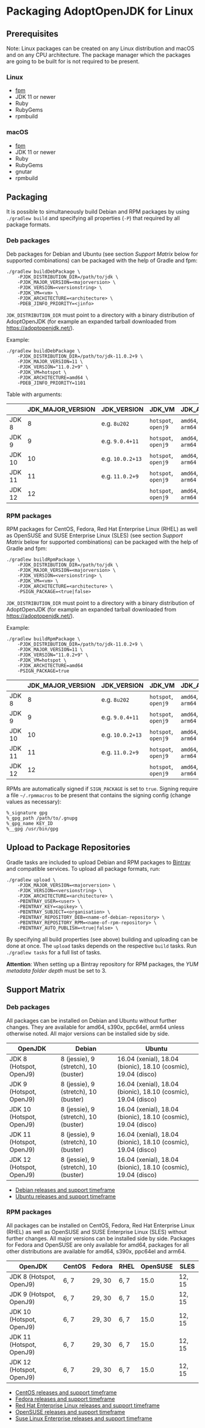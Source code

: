 # Packaging AdoptOpenJDK for Linux

## Prerequisites

Note: Linux packages can be created on any Linux distribution and macOS and on any CPU architecture. The package manager which the packages are going to be built for is not required to be present.

### Linux

* [fpm](https://fpm.readthedocs.io/en/latest/installing.html)
* JDK 11 or newer
* Ruby
* RubyGems
* rpmbuild

### macOS

* [fpm](https://fpm.readthedocs.io/en/latest/installing.html)
* JDK 11 or newer
* Ruby
* RubyGems
* gnutar
* rpmbuild

## Packaging

It is possible to simultaneously build Debian and RPM packages by using `./gradlew build` and specifying all properties (`-P`) that required by all package formats.

### Deb packages

Deb packages for Debian and Ubuntu (see section *Support Matrix* below for supported combinations) can be packaged with the help of Gradle and fpm: 

```
./gradlew buildDebPackage \
    -PJDK_DISTRIBUTION_DIR=/path/to/jdk \
    -PJDK_MAJOR_VERSION=<majorversion> \
    -PJDK_VERSION=<versionstring> \
    -PJDK_VM=<vm> \
    -PJDK_ARCHITECTURE=<architecture> \
    -PDEB_JINFO_PRIORITY=<jinfo>
```

`JDK_DISTRIBUTION_DIR` must point to a directory with a binary distribution of AdoptOpenJDK (for example an expanded tarball downloaded from https://adoptopenjdk.net/). 

Example:

```
./gradlew buildDebPackage \
    -PJDK_DISTRIBUTION_DIR=/path/to/jdk-11.0.2+9 \
    -PJDK_MAJOR_VERSION=11 \
    -PJDK_VERSION="11.0.2+9" \
    -PJDK_VM=hotspot \
    -PJDK_ARCHITECTURE=amd64 \
    -PDEB_JINFO_PRIORITY=1101
```

Table with arguments:

|        | JDK\_MAJOR\_VERSION | JDK\_VERSION    | JDK\_VM             | JDK\_ARCHITECTURE                    | DEB\_JINFO\_PRIORITY |
|--------|---------------------|-----------------|---------------------|--------------------------------------|----------------------|
| JDK 8  | 8                   | e.g. `8u202`    | `hotspot`, `openj9` | `amd64`, `s390x`, `ppc64el`, `arm64` | `1081`               |
| JDK 9  | 9                   | e.g. `9.0.4+11` | `hotspot`, `openj9` | `amd64`, `s390x`, `ppc64el`, `arm64` | `1091`               |
| JDK 10 | 10                  | e.g. `10.0.2+13`| `hotspot`, `openj9` | `amd64`, `s390x`, `ppc64el`, `arm64` | `1101`               |
| JDK 11 | 11                  | e.g. `11.0.2+9` | `hotspot`, `openj9` | `amd64`, `s390x`, `ppc64el`, `arm64` | `1111`               |
| JDK 12 | 12                  |                 | `hotspot`, `openj9` | `amd64`, `s390x`, `ppc64el`, `arm64` | `1121`               |

### RPM packages

RPM packages for CentOS, Fedora, Red Hat Enterprise Linux (RHEL) as well as OpenSUSE and SUSE Enterprise Linux (SLES) (see section *Support Matrix* below for supported combinations) can be packaged with the help of Gradle and fpm: 

```
./gradlew buildRpmPackage \
    -PJDK_DISTRIBUTION_DIR=/path/to/jdk \
    -PJDK_MAJOR_VERSION=<majorversion> \
    -PJDK_VERSION=<versionstring> \
    -PJDK_VM=<vm> \
    -PJDK_ARCHITECTURE=<architecture> \
    -PSIGN_PACKAGE=<true|false>
```

`JDK_DISTRIBUTION_DIR` must point to a directory with a binary distribution of AdoptOpenJDK (for example an expanded tarball downloaded from https://adoptopenjdk.net/). 

Example:

```
./gradlew buildRpmPackage \
    -PJDK_DISTRIBUTION_DIR=/path/to/jdk-11.0.2+9 \
    -PJDK_MAJOR_VERSION=11 \
    -PJDK_VERSION="11.0.2+9" \
    -PJDK_VM=hotspot \
    -PJDK_ARCHITECTURE=amd64
    -PSIGN_PACKAGE=true
```

|        | JDK\_MAJOR\_VERSION | JDK\_VERSION    | JDK\_VM             | JDK\_ARCHITECTURE                    |
|--------|---------------------|-----------------|---------------------|--------------------------------------|
| JDK 8  | 8                   | e.g. `8u202`    | `hotspot`, `openj9` | `amd64`, `s390x`, `ppc64el`, `arm64` |
| JDK 9  | 9                   | e.g. `9.0.4+11` | `hotspot`, `openj9` | `amd64`, `s390x`, `ppc64el`, `arm64` |
| JDK 10 | 10                  | e.g. `10.0.2+13`| `hotspot`, `openj9` | `amd64`, `s390x`, `ppc64el`, `arm64` |
| JDK 11 | 11                  | e.g. `11.0.2+9` | `hotspot`, `openj9` | `amd64`, `s390x`, `ppc64el`, `arm64` |
| JDK 12 | 12                  |                 | `hotspot`, `openj9` | `amd64`, `s390x`, `ppc64el`, `arm64` |

RPMs are automatically signed if `SIGN_PACKAGE` is set to `true`. Signing require a file `~/.rpmmacros` to be present that contains the signing config (change values as necessary):

```
%_signature gpg
%_gpg_path /path/to/.gnupg
%_gpg_name KEY_ID
%__gpg /usr/bin/gpg
```

## Upload to Package Repositories

Gradle tasks are included to upload Debian and RPM packages to [Bintray](https://www.bintray.com/) and compatible services. To upload all package formats, run:

```
./gradlew upload \
    -PJDK_MAJOR_VERSION=<majorversion> \
    -PJDK_VERSION=<versionstring> \
    -PJDK_ARCHITECTURE=<architecture> \
    -PBINTRAY_USER=<user> \
    -PBINTRAY_KEY=<apikey> \
    -PBINTRAY_SUBJECT=<organisation> \
    -PBINTRAY_REPOSITORY_DEB=<name-of-debian-repository> \
    -PBINTRAY_REPOSITORY_RPM=<name-of-rpm-repository> \
    -PBINTRAY_AUTO_PUBLISH=<true|false> \
```

By specifying all build properties (see above) building and uploading can be done at once. The `upload` tasks depends on the respective `build` tasks. Run `./gradlew tasks` for a full list of tasks.

**Attention**: When setting up a Bintray repository for RPM packages, the *YUM metadata folder depth* must be set to 3.

## Support Matrix

### Deb packages

All packages can be installed on Debian and Ubuntu without further changes. They are available for amd64, s390x, ppc64el, arm64 unless otherwise noted. All major versions can be installed side by side. 

| OpenJDK                  | Debian                               | Ubuntu                                                        |
|--------------------------|--------------------------------------|---------------------------------------------------------------|
| JDK 8 (Hotspot, OpenJ9)  | 8 (jessie), 9 (stretch), 10 (buster) | 16.04 (xenial), 18.04 (bionic), 18.10 (cosmic), 19.04 (disco) |
| JDK 9 (Hotspot, OpenJ9)  | 8 (jessie), 9 (stretch), 10 (buster) | 16.04 (xenial), 18.04 (bionic), 18.10 (cosmic), 19.04 (disco) |
| JDK 10 (Hotspot, OpenJ9) | 8 (jessie), 9 (stretch), 10 (buster) | 16.04 (xenial), 18.04 (bionic), 18.10 (cosmic), 19.04 (disco) |
| JDK 11 (Hotspot, OpenJ9) | 8 (jessie), 9 (stretch), 10 (buster) | 16.04 (xenial), 18.04 (bionic), 18.10 (cosmic), 19.04 (disco) |
| JDK 12 (Hotspot, OpenJ9) | 8 (jessie), 9 (stretch), 10 (buster) | 16.04 (xenial), 18.04 (bionic), 18.10 (cosmic), 19.04 (disco) |

* [Debian releases and support timeframe](https://wiki.debian.org/DebianReleases)
* [Ubuntu releases and support timeframe](https://wiki.ubuntu.com/Releases)

### RPM packages

All packages can be installed on CentOS, Fedora, Red Hat Enterprise Linux (RHEL) as well as OpenSUSE and SUSE Enterprise Linux (SLES) without further changes. All major versions can be installed side by side. Packages for Fedora and OpenSUSE are only available for amd64, packages for all other distributions are available for amd64, s390x, ppc64el and arm64.

| OpenJDK                  | CentOS | Fedora | RHEL | OpenSUSE | SLES   |
|--------------------------|--------|--------|------|----------|--------|
| JDK 8 (Hotspot, OpenJ9)  | 6, 7   | 29, 30 | 6, 7 | 15.0     | 12, 15 |
| JDK 9 (Hotspot, OpenJ9)  | 6, 7   | 29, 30 | 6, 7 | 15.0     | 12, 15 |
| JDK 10 (Hotspot, OpenJ9) | 6, 7   | 29, 30 | 6, 7 | 15.0     | 12, 15 |
| JDK 11 (Hotspot, OpenJ9) | 6, 7   | 29, 30 | 6, 7 | 15.0     | 12, 15 |
| JDK 12 (Hotspot, OpenJ9) | 6, 7   | 29, 30 | 6, 7 | 15.0     | 12, 15 |

* [CentOS releases and support timeframe](https://wiki.centos.org/Download)
* [Fedora releases and support timeframe](https://fedoraproject.org/wiki/Releases)
* [Red Hat Enterprise Linux releases and support timeframe](https://access.redhat.com/support/policy/updates/errata/)
* [OpenSUSE releases and support timeframe](https://en.opensuse.org/Lifetime)
* [Suse Linux Enterprise releases and support timeframe](https://www.suse.com/lifecycle/)
